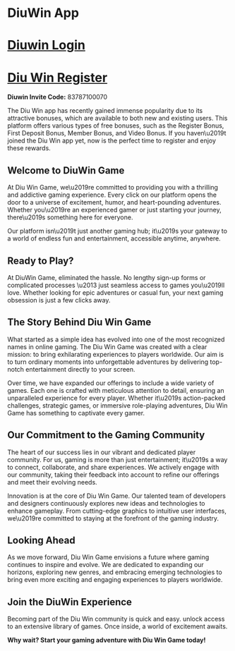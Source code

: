 # DiuWin App
# [Diuwin Login](https://diuwing.com/)

# [Diu Win Register](https://diuwing.com/)

**Diuwin Invite Code:** 83787100070

The Diu Win app has recently gained immense popularity due to its attractive bonuses, which are available to both new and existing users. This platform offers various types of free bonuses, such as the Register Bonus, First Deposit Bonus, Member Bonus, and Video Bonus. If you haven\u2019t joined the Diu Win app yet, now is the perfect time to register and enjoy these rewards.

## Welcome to DiuWin Game

At Diu Win Game, we\u2019re committed to providing you with a thrilling and addictive gaming experience. Every click on our platform opens the door to a universe of excitement, humor, and heart-pounding adventures. Whether you\u2019re an experienced gamer or just starting your journey, there\u2019s something here for everyone.

Our platform isn\u2019t just another gaming hub; it\u2019s your gateway to a world of endless fun and entertainment, accessible anytime, anywhere.

## Ready to Play?

At DiuWin Game, eliminated the hassle. No lengthy sign-up forms or complicated processes \u2013 just seamless access to games you\u2019ll love. Whether looking for epic adventures or casual fun, your next gaming obsession is just a few clicks away.

## The Story Behind Diu Win Game

What started as a simple idea has evolved into one of the most recognized names in online gaming. The Diu Win Game was created with a clear mission: to bring exhilarating experiences to players worldwide. Our aim is to turn ordinary moments into unforgettable adventures by delivering top-notch entertainment directly to your screen.

Over time, we have expanded our offerings to include a wide variety of games. Each one is crafted with meticulous attention to detail, ensuring an unparalleled experience for every player. Whether it\u2019s action-packed challenges, strategic games, or immersive role-playing adventures, Diu Win Game has something to captivate every gamer.

## Our Commitment to the Gaming Community

The heart of our success lies in our vibrant and dedicated player community. For us, gaming is more than just entertainment; it\u2019s a way to connect, collaborate, and share experiences. We actively engage with our community, taking their feedback into account to refine our offerings and meet their evolving needs.

Innovation is at the core of Diu Win Game. Our talented team of developers and designers continuously explores new ideas and technologies to enhance gameplay. From cutting-edge graphics to intuitive user interfaces, we\u2019re committed to staying at the forefront of the gaming industry.

## Looking Ahead

As we move forward, Diu Win Game envisions a future where gaming continues to inspire and evolve. We are dedicated to expanding our horizons, exploring new genres, and embracing emerging technologies to bring even more exciting and engaging experiences to players worldwide.


## Join the DiuWin Experience

Becoming part of the Diu Win community is quick and easy. unlock access to an extensive library of games. Once inside, a world of excitement awaits.

**Why wait? Start your gaming adventure with Diu Win Game today!**

